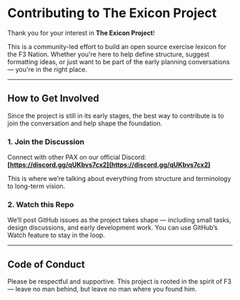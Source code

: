 # Contributing to The Exicon Project

Thank you for your interest in **The Exicon Project**!

This is a community-led effort to build an open source exercise lexicon for the F3 Nation. Whether you're here to help define structure, suggest formatting ideas, or just want to be part of the early planning conversations — you're in the right place.

---

## How to Get Involved

Since the project is still in its early stages, the best way to contribute is to join the conversation and help shape the foundation.

### 1. **Join the Discussion**

Connect with other PAX on our official Discord:
**[https://discord.gg/qUKbvs7cx2](https://discord.gg/qUKbvs7cx2)**

This is where we’re talking about everything from structure and terminology to long-term vision.

### 2. **Watch this Repo**

We’ll post GitHub issues as the project takes shape — including small tasks, design discussions, and early development work. You can use GitHub’s Watch feature to stay in the loop.

---

## Code of Conduct

Please be respectful and supportive. This project is rooted in the spirit of F3 — leave no man behind, but leave no man where you found him.

